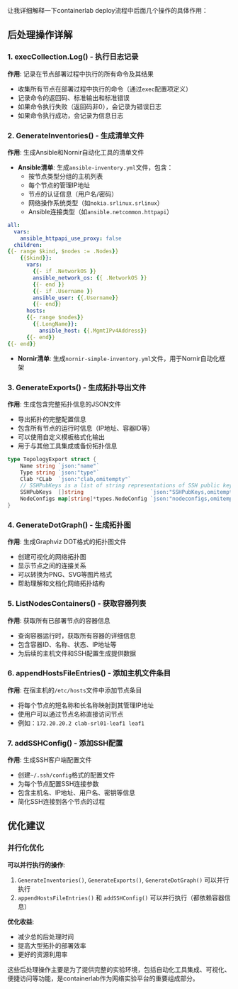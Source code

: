 让我详细解释一下containerlab deploy流程中后面几个操作的具体作用：

## 后处理操作详解

### 1. execCollection.Log() - 执行日志记录

**作用**: 记录在节点部署过程中执行的所有命令及其结果
- 收集所有节点在部署过程中执行的命令（通过`exec`配置项定义）
- 记录命令的返回码、标准输出和标准错误
- 如果命令执行失败（返回码非0），会记录为错误日志
- 如果命令执行成功，会记录为信息日志

### 2. GenerateInventories() - 生成清单文件

**作用**: 生成Ansible和Nornir自动化工具的清单文件
- **Ansible清单**: 生成`ansible-inventory.yml`文件，包含：
  - 按节点类型分组的主机列表
  - 每个节点的管理IP地址
  - 节点的认证信息（用户名/密码）
  - 网络操作系统类型（如`nokia.srlinux.srlinux`）
  - Ansible连接类型（如`ansible.netcommon.httpapi`）

````yaml path=core/assets/inventory_ansible.go.tpl mode=EXCERPT
all:
  vars:
    ansible_httpapi_use_proxy: false
  children:
{{- range $kind, $nodes := .Nodes}}
    {{$kind}}:
      vars:
        {{- if .NetworkOS }}
        ansible_network_os: {{ .NetworkOS }}
        {{- end }}
        {{- if .Username }}
        ansible_user: {{.Username}}
        {{- end}}
      hosts:
      {{- range $nodes}}
        {{.LongName}}:
          ansible_host: {{.MgmtIPv4Address}}
      {{- end}}
{{- end}}
````

- **Nornir清单**: 生成`nornir-simple-inventory.yml`文件，用于Nornir自动化框架

### 3. GenerateExports() - 生成拓扑导出文件

**作用**: 生成包含完整拓扑信息的JSON文件
- 导出拓扑的完整配置信息
- 包含所有节点的运行时信息（IP地址、容器ID等）
- 可以使用自定义模板格式化输出
- 用于与其他工具集成或备份拓扑信息

````go path=core/export.go mode=EXCERPT
type TopologyExport struct {
    Name string `json:"name"`
    Type string `json:"type"`
    Clab *CLab  `json:"clab,omitempty"`
    // SSHPubKeys is a list of string representations of SSH public keys.
    SSHPubKeys  []string                     `json:"SSHPubKeys,omitempty"`
    NodeConfigs map[string]*types.NodeConfig `json:"nodeconfigs,omitempty"`
}
````

### 4. GenerateDotGraph() - 生成拓扑图

**作用**: 生成Graphviz DOT格式的拓扑图文件
- 创建可视化的网络拓扑图
- 显示节点之间的连接关系
- 可以转换为PNG、SVG等图片格式
- 帮助理解和文档化网络拓扑结构

### 5. ListNodesContainers() - 获取容器列表

**作用**: 获取所有已部署节点的容器信息
- 查询容器运行时，获取所有容器的详细信息
- 包含容器ID、名称、状态、IP地址等
- 为后续的主机文件和SSH配置生成提供数据

### 6. appendHostsFileEntries() - 添加主机文件条目

**作用**: 在宿主机的`/etc/hosts`文件中添加节点条目
- 将每个节点的短名称和长名称映射到其管理IP地址
- 使用户可以通过节点名称直接访问节点
- 例如：`172.20.20.2 clab-srl01-leaf1 leaf1`

### 7. addSSHConfig() - 添加SSH配置

**作用**: 生成SSH客户端配置文件
- 创建`~/.ssh/config`格式的配置文件
- 为每个节点配置SSH连接参数
- 包含主机名、IP地址、用户名、密钥等信息
- 简化SSH连接到各个节点的过程

## 优化建议

### 并行化优化

**可以并行执行的操作**:
1. `GenerateInventories()`, `GenerateExports()`, `GenerateDotGraph()` 可以并行执行
2. `appendHostsFileEntries()` 和 `addSSHConfig()` 可以并行执行（都依赖容器信息）

**优化收益**:
- 减少总的后处理时间
- 提高大型拓扑的部署效率
- 更好的资源利用率

这些后处理操作主要是为了提供完整的实验环境，包括自动化工具集成、可视化、便捷访问等功能，是containerlab作为网络实验平台的重要组成部分。
